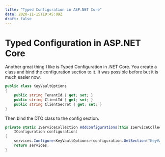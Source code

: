 ```yaml
---
title: "Typed Configuration in ASP.NET Core"
date: 2020-11-15T19:45:09Z
draft: false
---
```

# Typed Configuration in ASP.NET Core

Another great thing I like is Typed Configuration in .NET Core. You create a class and bind the configuration section to it. It was possible before but it is much easier now.

```csharp
public class KeyVaultOptions
{
    public string TenantId { get; set; }
    public string ClientId { get; set; }
    public string ClientSecret { get; set; }
}

```

Then bind the DTO class to the config section.

```csharp
private static IServiceCollection AddConfigurations(this IServiceCollection services,
    IConfiguration configuration)
{
    services.Configure<KeyVaultOptions>(configuration.GetSection("KeyVault"));
    return services;
}

```

